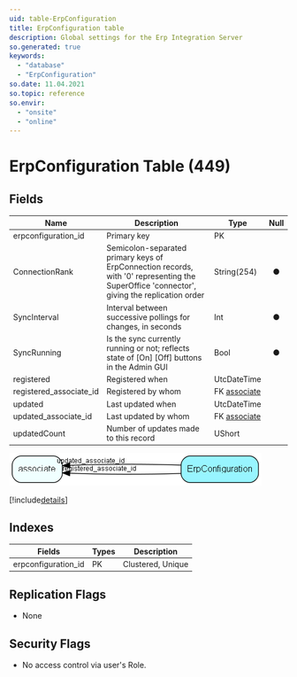 ```yaml
---
uid: table-ErpConfiguration
title: ErpConfiguration table
description: Global settings for the Erp Integration Server
so.generated: true
keywords:
  - "database"
  - "ErpConfiguration"
so.date: 11.04.2021
so.topic: reference
so.envir:
  - "onsite"
  - "online"
---
```


# ErpConfiguration Table (449)

## Fields

| Name | Description | Type | Null |
|------|-------------|------|:----:|
|erpconfiguration\_id|Primary key|PK| |
|ConnectionRank|Semicolon-separated primary keys of ErpConnection records, with &apos;0&apos; representing the SuperOffice &apos;connector&apos;, giving the replication order|String(254)|&#x25CF;|
|SyncInterval|Interval between successive pollings for changes, in seconds|Int|&#x25CF;|
|SyncRunning|Is the sync currently running or not; reflects state of [On] [Off] buttons in the Admin GUI|Bool|&#x25CF;|
|registered|Registered when|UtcDateTime| |
|registered\_associate\_id|Registered by whom|FK [associate](associate.md)| |
|updated|Last updated when|UtcDateTime| |
|updated\_associate\_id|Last updated by whom|FK [associate](associate.md)| |
|updatedCount|Number of updates made to this record|UShort| |


![ErpConfiguration table relationship diagram](./media/ErpConfiguration.png)

[!include[details](./includes/erpconfiguration.md)]

## Indexes

| Fields | Types | Description |
|--------|-------|-------------|
|erpconfiguration\_id |PK |Clustered, Unique |

## Replication Flags

* None

## Security Flags

* No access control via user's Role.

